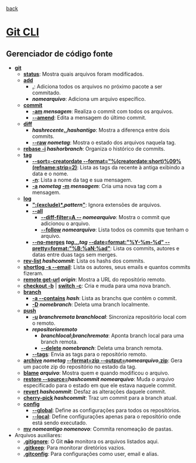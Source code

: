 [back](../readme.md)
# [Git CLI](https://git-scm.com/)
## Gerenciador de código fonte
- **<ins>git</ins>**
  * **<ins>status</ins>**: Mostra quais arquivos foram modificados.
  * **<ins>add</ins>**
    * **<ins>.</ins>**: Adiciona todos os arquivos no próximo pacote a ser commitado.
    * **_nomearquivo_**: Adiciona um arquivo específico. 
  * **<ins>commit</ins>**
    * **<ins>-am</ins> _mensagem_**: Realiza o commit com todos os arquivos.
    * **<ins>--amend</ins>**: Edita a mensagem do último commit.
  * **<ins>diff</ins>**
    * **_hashrecente_<ins>..</ins>_hashantigo_**: Mostra a diferença entre dois commits.
    * **<ins>--raw</ins> _nometag_**: Mostra o estado dos arquivos naquela tag.
  * **<ins>rebase -i</ins> _hashorbranch_**: Organiza o histórico de commits.
  * **<ins>tag</ins>**
    * **<ins>--sort=-creatordate --format="%(creatordate:short)%09%(refname:strip=2)</ins>**: Lista as tags da recente à antiga exibindo a data e o nome.
    * **<ins>-n</ins>**: Lista a nome da tag e sua mensagem.
    * **<ins>-a</ins> _nometag_ <ins>-m</ins> _mensagem_**: Cria uma nova tag com a mensagem.
  * **<ins>log</ins>**
    * **<ins>":(exclude)*.</ins>_pattern_<ins>"</ins>**: Ignora extensões de arquivos.
    * **<ins>--all</ins>**
      * **<ins>--diff-filter=A --</ins> _nomearquivo_**: Mostra o commit que adicionou o arquivo.
      * **<ins>--follow</ins> _nomearquivo_**: Lista todos os commits que tenham o arquivo.
    * **<ins>--no-merges</ins> _tag_<ins>...</ins>_tag_ <ins>--date=format:"%Y-%m-%d" --pretty=format:"%B;%aN;%ad"</ins>**: Lista os commits, autores e datas entre duas tags sem merges.
  * **<ins>rev-list</ins> _hashcommit_**: Lista os hashs dos commits.
  * **<ins>shortlog -s --email</ins>**: Lista os autores, seus emails e quantos commits fizeram.
  * **<ins>remote get-url</ins> _origin_**: Mostra a URL do repositório remoto.
  * **<ins>checkout -b</ins>** | **<ins>switch -c</ins>**: Cria e muda para uma nova branch.
  * **<ins>branch</ins>**
    * **<ins>-a --contains</ins> _hash_**: Lista as branchs que contém o commit.
    * **<ins>-D</ins> _nomebranch_**: Deleta uma branch localmente.
  * **<ins>push</ins>**
    * **<ins>-u</ins> _branchremota_ _branchlocal_**: Sincroniza repositório local com o remoto.
    * **_repositorioremoto_**
      * **_branchlocal_<ins>:</ins>_branchremota_**: Aponta branch local para uma branch remota.
      * **<ins>--delete</ins> _nomebranch_**: Deleta uma branch remota.
    * **<ins>--tags</ins>**: Envia as tags para o repositório remoto.
  * **<ins>archive</ins> _nometag_ <ins>--format=zip --output=</ins>_nomearquivo_<ins>.zip</ins>**: Gera um pacote zip do repositório no estado da tag.
  * **<ins>blame</ins> _arquivo_**: Mostra quem e quando modificou o arquivo.
  * **<ins>restore --source=</ins>_hashcommit_ _nomearquivo_**: Muda o arquivo especificado para o estado em que ele estava naquele commit.
  * **<ins>revert</ins> _hashcommit_**: Desfaz as alterações daquele commit.
  * **<ins>cherry-pick</ins> _hashcommit_**: Traz um commit para a branch atual.
  * **<ins>config</ins>**
    * **<ins>--global</ins>**: Define as configurações para todos os repositórios.
    * **<ins>--local</ins>**: Define configurações apenas para o repositório onde está sendo executado.
  * **<ins>mv</ins> _nomeantigo_ _nomenovo_**: Commita renomeação de pastas.
- Arquivos auxiliares:
  * **<ins>.gitignore</ins>**: O Git **não** monitora os arquivos listados aqui.
  * **<ins>.gitkeep</ins>**: Para monitorar diretórios vazios.
  * **<ins>.gitconfig</ins>**: Para configurações como user, email e alias.